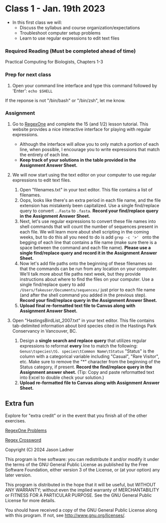 # Class 1 - Jan. 19th 2023
- In this first class we will:
    - Discuss the syllabus and course organization/expectations
    - Troubleshoot computer setup problems
    - Learn to use regular expressions to edit text files

### Required Reading (**Must be completed ahead of time**)
Practical Computing for Biologists, Chapters 1-3

### Prep for next class

1. Open your command line interface and type this command followed by 'Enter':
```echo $SHELL```

If the reponse is not "/bin/bash" or "/bin/zsh", let me know. 

### Assignment

1. Go to [RegexOne](https://regexone.com/) and complete the 15 (and 1/2) lesson tutorial. This website provides a nice interactive interface for playing with regular expressions.
    - Although the interface will allow you to only match a portion of each line, when possible, I encourage you to write expressions that match the entirety of each line. 
    - **Keep track of your solutions in the table provided in the Assignment Answer Sheet.**

2. We will now start using the text editor on your computer to use regular expressions to edit text files. 
    1. Open "filenames.txt" in your text editor. This file contains a list of filenames.
    2. Oops, looks like there's an extra period in each file name, and the file extension has mistakenly been capitalized. Use a single find/replace query to convert ```..Fasta``` to ```.fasta```. **Record your find/replace query in the Assignment Answer Sheet.**
    3. Next, let's use regular expressions to convert these file names into shell commands that will count the number of sequences present in each file. We will learn more about shell scripting in the coming weeks, but to do this all you need to do is add ```grep -c '>' ``` onto the begging of each line that contains a file name (make sure there is a space between the command and each file name). **Please use a single find/replace query and record it in the Assignment Answer Sheet.**
    4. Now let's add file paths onto the beginning of these filenames so that the commands can be run from any location on your computer. We'll talk more about file paths next week, but they provide instructions about where to find the files on your computer. Use a single find/replace query to add ```/Users/fakeuser/Documents/sequences/``` just prior to each file name (and after the shell command you added in the previous step). **Record your find/replace query in the Assignment Answer Sheet.**
    5. **Upload final re-formatted text file to Canvas along with Assignment Answer Sheet.**

3. Open "HastingsBirdList\_2007.txt" in your text editor. This file contains tab-delimited information about bird species cited in the Hastings Park Conservancy in Vancouver, BC.
    1. Design a **single search and replace query** that utilizes regular expressions to reformat **every** line to match the following:
    ```Genus\tspecies\tG. species\tCommon Name\tStatus```
    "Status" is the column with a categorical variable including "Casual", "Rare Visitor", etc. Make sure to remove the "\*" character from the beginning of the Status category, if present. **Record the find/replace query in the Assignment answer sheet.** (Tip: Copy and paste reformatted text into Excel to double check your solution.)
    2. **Upload re-formatted file to Canvas along with Assignment Answer Sheet.**
    
## Extra fun

Explore for "extra credit" or in the event that you finish all of the other exercises.

[RegexOne Problems](https://regexone.com/problem/matching_decimal_numbers)

[Regex Crossword](https://regexcrossword.com/)

Copyright (C) 2024  Jason Ladner

This program is free software: you can redistribute it and/or modify
it under the terms of the GNU General Public License as published by
the Free Software Foundation, either version 3 of the License, or
(at your option) any later version.

This program is distributed in the hope that it will be useful,
but WITHOUT ANY WARRANTY; without even the implied warranty of
MERCHANTABILITY or FITNESS FOR A PARTICULAR PURPOSE.  See the
GNU General Public License for more details.

You should have received a copy of the GNU General Public License
along with this program.  If not, see <http://www.gnu.org/licenses/>.



